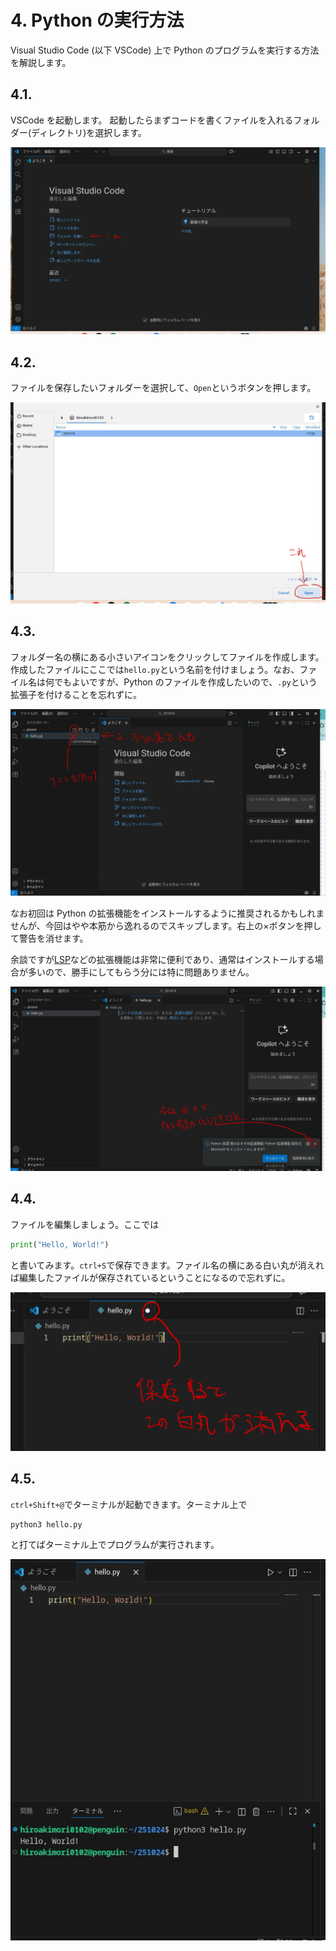 # 4. Python の実行方法
Visual Studio Code (以下 VSCode) 上で Python のプログラムを実行する方法を解説します。

## 4.1.
VSCode を起動します。
起動したらまずコードを書くファイルを入れるフォルダー(ディレクトリ)を選択します。

![3.1.1](../assets/images/exec/3_1_1.png)

## 4.2.
ファイルを保存したいフォルダーを選択して、`Open`というボタンを押します。

![3.2.1](../assets/images/exec/3_2_1.png)

## 4.3.
フォルダー名の横にある小さいアイコンをクリックしてファイルを作成します。作成したファイルにここでは`hello.py`という名前を付けましょう。なお、ファイル名は何でもよいですが、Python のファイルを作成したいので、`.py`という拡張子を付けることを忘れずに。

![3.3.1](../assets/images/exec/3_3_1.png)

なお初回は Python の拡張機能をインストールするように推奨されるかもしれませんが、今回はやや本筋から逸れるのでスキップします。右上の×ボタンを押して警告を消せます。

余談ですが[LSP](https://e-words.jp/w/LSP-2.html)などの拡張機能は非常に便利であり、通常はインストールする場合が多いので、勝手にしてもらう分には特に問題ありません。

![3.3.2](../assets/images/exec/3_3_2.png)

## 4.4.
ファイルを編集しましょう。ここでは
```python
print("Hello, World!")
```
と書いてみます。`ctrl+S`で保存できます。ファイル名の横にある白い丸が消えれば編集したファイルが保存されているということになるので忘れずに。

![3.4.1](../assets/images/exec/3_4_1.png)

## 4.5.
`ctrl+Shift+@`でターミナルが起動できます。ターミナル上で
```
python3 hello.py
```
と打てばターミナル上でプログラムが実行されます。

![3.5.1](../assets/images/exec/3_5_1.png)